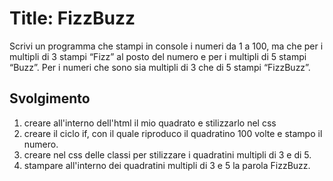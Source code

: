 Title: FizzBuzz
===
Scrivi un programma che stampi in console i numeri da 1 a 100,
ma che per i multipli di 3 stampi “Fizz” al posto del numero e per i multipli di 5 stampi “Buzz”.
Per i numeri che sono sia multipli di 3 che di 5 stampi “FizzBuzz”.

## Svolgimento 
1. creare all'interno dell'html il mio quadrato e stilizzarlo nel css
2. creare il ciclo if, con il quale riproduco il quadratino 100 volte e stampo il numero.
3. creare nel css delle classi per stilizzare i quadratini multipli di 3 e di 5.
5. stampare all'interno dei quadratini multipli di 3 e 5 la parola FizzBuzz.